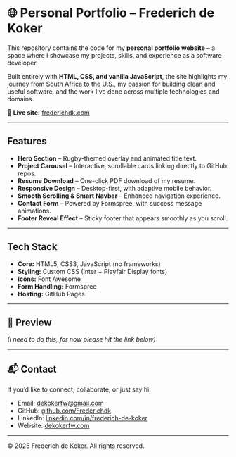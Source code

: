 # 🌐 Personal Portfolio – Frederich de Koker

This repository contains the code for my **personal portfolio website** – a space where I showcase my projects, skills, and experience as a software developer.  

Built entirely with **HTML, CSS, and vanilla JavaScript**, the site highlights my journey from South Africa to the U.S., my passion for building clean and useful software, and the work I’ve done across multiple technologies and domains.  

🔗 **Live site:** [frederichdk.com](https://frederichdk.com)

---

## Features
- **Hero Section** – Rugby-themed overlay and animated title text.  
- **Project Carousel** – Interactive, scrollable cards linking directly to GitHub repos.  
- **Resume Download** – One-click PDF download of my resume.  
- **Responsive Design** – Desktop-first, with adaptive mobile behavior.  
- **Smooth Scrolling & Smart Navbar** – Enhanced navigation experience.  
- **Contact Form** – Powered by Formspree, with success message animations.  
- **Footer Reveal Effect** – Sticky footer that appears smoothly as you scroll.  

---

## Tech Stack
- **Core:** HTML5, CSS3, JavaScript (no frameworks)  
- **Styling:** Custom CSS (Inter + Playfair Display fonts)  
- **Icons:** Font Awesome  
- **Form Handling:** Formspree  
- **Hosting:** GitHub Pages  

---

## 📸 Preview
*(I need to do this, for now please hit the link below)*  

---

## 📬 Contact
If you’d like to connect, collaborate, or just say hi:  

- Email: [dekokerfw@gmail.com](mailto:dekokerfw@gmail.com)  
- GitHub: [github.com/Frederichdk](https://github.com/Frederichdk)  
- LinkedIn: [linkedin.com/in/frederich-de-koker](https://www.linkedin.com/in/frederich-de-koker/)
- Website: [dekokerfw.com](https://dekokerfw.com/)

---

© 2025 Frederich de Koker. All rights reserved.

